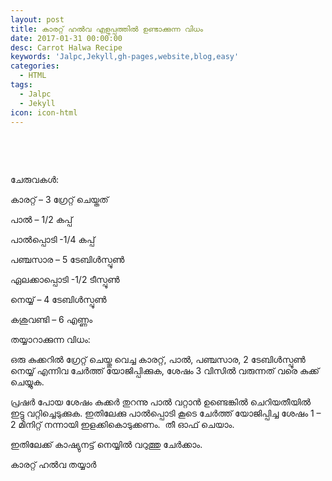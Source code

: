 ```yaml
---
layout: post
title: കാരറ്റ് ഹല്‍വ എളുപ്പത്തിൽ ഉണ്ടാക്കുന്ന വിധം
date: 2017-01-31 00:00:00
desc: Carrot Halwa Recipe
keywords: 'Jalpc,Jekyll,gh-pages,website,blog,easy'
categories:
  - HTML
tags:
  - Jalpc
  - Jekyll
icon: icon-html
---
```


&nbsp;

&nbsp;

ചേരുവകൾ:

കാരറ്റ് – 3 ഗ്രേറ്റ് ചെയ്തത്

പാൽ – 1/2 കപ്പ്

പാൽപ്പൊടി -1/4 കപ്പ്

പഞ്ചസാര – 5 ടേബിൾസ്പൂൺ

ഏലക്കാപ്പൊടി -1/2 ടീസ്പൂൺ

നെയ്യ് – 4 ടേബിൾസ്പൂൺ

കശുവണ്ടി – 6 എണ്ണം

തയ്യാറാക്കുന്ന വിധം:

ഒരു കുക്കറിൽ ഗ്രേറ്റ് ചെയ്തു വെച്ച കാരറ്റ്, പാൽ, പഞ്ചസാര, 2 ടേബിൾസ്പൂൺ നെയ്യ് എന്നിവ ചേർത്ത് യോജിപ്പിക്കുക, ശേഷം 3 വിസിൽ വരുന്നത് വരെ കുക്ക് ചെയ്യുക.

പ്രഷർ പോയ ശേഷം കുക്കർ തുറന്നു പാൽ വറ്റാൻ ഉണ്ടെങ്കിൽ ചെറിയതീയിൽ ഇട്ടു വറ്റിച്ചെടുക്കുക. ഇതിലേക്കു പാൽപ്പൊടി കൂടെ ചേർത്ത് യോജിപ്പിച്ച ശേഷം 1 – 2 മിനിറ്റ് നന്നായി ഇളക്കികൊടുക്കണം.&nbsp; തീ ഓഫ് ചെയാം.

ഇതിലേക്ക് കാഷ്യുനട്ട് നെയ്യിൽ വറുത്തു ചേർക്കാം.

കാരറ്റ് ഹൽവ തയ്യാർ

&nbsp;

&nbsp;